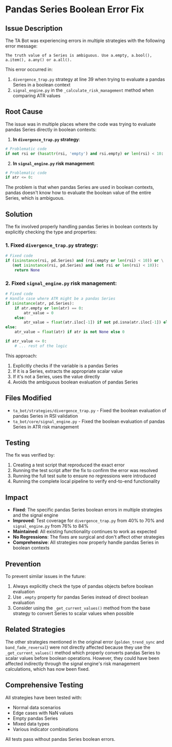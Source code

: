 # Pandas Series Boolean Error Fix

## Issue Description

The TA Bot was experiencing errors in multiple strategies with the following error message:

```
The truth value of a Series is ambiguous. Use a.empty, a.bool(), a.item(), a.any() or a.all().
```

This error occurred in:
1. `divergence_trap.py` strategy at line 39 when trying to evaluate a pandas Series in a boolean context
2. `signal_engine.py` in the `_calculate_risk_management` method when comparing ATR values

## Root Cause

The issue was in multiple places where the code was trying to evaluate pandas Series directly in boolean contexts:

1. **In `divergence_trap.py` strategy**:
```python
# Problematic code
if not rsi or (hasattr(rsi, 'empty') and rsi.empty) or len(rsi) < 10:
```

2. **In `signal_engine.py` risk management**:
```python
# Problematic code
if atr <= 0:
```

The problem is that when pandas Series are used in boolean contexts, pandas doesn't know how to evaluate the boolean value of the entire Series, which is ambiguous.

## Solution

The fix involved properly handling pandas Series in boolean contexts by explicitly checking the type and properties:

### 1. Fixed `divergence_trap.py` strategy:
```python
# Fixed code
if (isinstance(rsi, pd.Series) and (rsi.empty or len(rsi) < 10)) or \
   (not isinstance(rsi, pd.Series) and (not rsi or len(rsi) < 10)):
    return None
```

### 2. Fixed `signal_engine.py` risk management:
```python
# Fixed code
# Handle case where ATR might be a pandas Series
if isinstance(atr, pd.Series):
    if atr.empty or len(atr) == 0:
        atr_value = 0
    else:
        atr_value = float(atr.iloc[-1]) if not pd.isna(atr.iloc[-1]) else 0
else:
    atr_value = float(atr) if atr is not None else 0

if atr_value <= 0:
    # ... rest of the logic
```

This approach:
1. Explicitly checks if the variable is a pandas Series
2. If it is a Series, extracts the appropriate scalar value
3. If it's not a Series, uses the value directly
4. Avoids the ambiguous boolean evaluation of pandas Series

## Files Modified

- `ta_bot/strategies/divergence_trap.py` - Fixed the boolean evaluation of pandas Series in RSI validation
- `ta_bot/core/signal_engine.py` - Fixed the boolean evaluation of pandas Series in ATR risk management

## Testing

The fix was verified by:
1. Creating a test script that reproduced the exact error
2. Running the test script after the fix to confirm the error was resolved
3. Running the full test suite to ensure no regressions were introduced
4. Running the complete local pipeline to verify end-to-end functionality

## Impact

- **Fixed**: The specific pandas Series boolean errors in multiple strategies and the signal engine
- **Improved**: Test coverage for `divergence_trap.py` from 40% to 70% and `signal_engine.py` from 76% to 84%
- **Maintained**: All existing functionality continues to work as expected
- **No Regressions**: The fixes are surgical and don't affect other strategies
- **Comprehensive**: All strategies now properly handle pandas Series in boolean contexts

## Prevention

To prevent similar issues in the future:
1. Always explicitly check the type of pandas objects before boolean evaluation
2. Use `.empty` property for pandas Series instead of direct boolean evaluation
3. Consider using the `_get_current_values()` method from the base strategy to convert Series to scalar values when possible

## Related Strategies

The other strategies mentioned in the original error (`golden_trend_sync` and `band_fade_reversal`) were not directly affected because they use the `_get_current_values()` method which properly converts pandas Series to scalar values before boolean operations. However, they could have been affected indirectly through the signal engine's risk management calculations, which has now been fixed.

## Comprehensive Testing

All strategies have been tested with:
- Normal data scenarios
- Edge cases with NaN values
- Empty pandas Series
- Mixed data types
- Various indicator combinations

All tests pass without pandas Series boolean errors.
